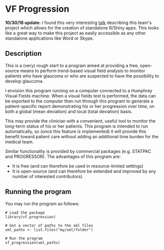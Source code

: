 # VF Progression

**10/30/18 update:**
I found this very interesting [talk](https://www.youtube.com/watch?v=ARrbbviGvjc) describing this team's project which allows for the creation of standalone R/Shiny apps. This looks like a great way to make this project as easily accessible as any other standalone applications like Word or Skype.

## Description
This is a (very) rough start to a program aimed at providing a free, open-source means to perform trend-based visual field analysis to monitor patients who have glaucoma or who are suspected to have the possibility to develop glaucoma.

I envision this program running on a computer connected to a Humphrey Visual Fields machine. When a visual fields test is performed, the data can be exported to the computer then run through this program to generate a patient-specific report demonstrating his or her progression over time, on both a global (mean deviation) and local (total deviation) basis.

This may provide the clinician with a convenient, useful tool to monitor the long-term status of his or her patients. This program is intended to run automatically, so (once this feature is implemented) it will provide this benefit toward patient care without adding an additional time burden for the medical team.

Similar functionality is provided by commercial packages (e.g. STATPAC and PROGRESSOR). The advantages of this program are:

- It is free (and can therefore be used in resource-limited settings)
- It is open-source (and can therefore be extended and improved by any number of interested contributors)


## Running the program
You may run the program as follows:

```
# Load the package
library(vf.progression)

# Get a vector of paths to the xml files
xml_paths <- list.files("my/xml/folder")

# Run the program
vf_progression(xml_paths)
```
